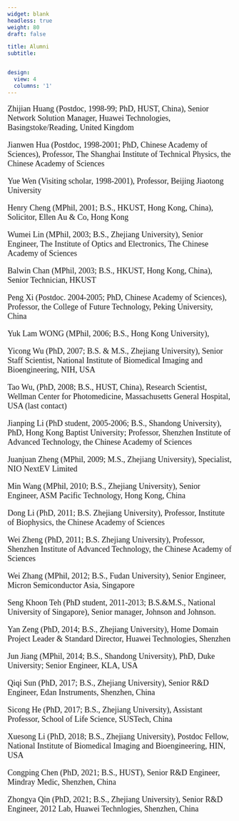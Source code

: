 ```yaml
---
widget: blank
headless: true
weight: 80
draft: false

title: Alumni
subtitle:


design:
  view: 4
  columns: '1'
---
```



<font size='4'>
<font face=Times New Roman>

Zhijian Huang (Postdoc, 1998-99; PhD, HUST, China), Senior Network Solution Manager, Huawei Technologies, Basingstoke/Reading, United Kingdom

Jianwen Hua (Postdoc, 1998-2001; PhD, Chinese Academy of Sciences), Professor, The Shanghai Institute of Technical Physics, the Chinese Academy of Sciences

Yue Wen (Visiting scholar, 1998-2001), Professor, Beijing Jiaotong University

Henry Cheng (MPhil, 2001; B.S., HKUST, Hong Kong, China), Solicitor, Ellen Au & Co, Hong Kong

Wumei Lin (MPhil, 2003; B.S., Zhejiang University), Senior Engineer, The Institute of Optics and Electronics, The Chinese Academy of Sciences

Balwin Chan (MPhil, 2003; B.S., HKUST, Hong Kong, China), Senior Technician, HKUST

Peng Xi (Postdoc. 2004-2005; PhD, Chinese Academy of Sciences), Professor, the College of Future Technology, Peking University, China

Yuk Lam WONG (MPhil, 2006; B.S., Hong Kong University),

Yicong Wu (PhD, 2007; B.S. & M.S., Zhejiang University), Senior Staff Scientist, National Institute of Biomedical Imaging and Bioengineering, NIH, USA

Tao Wu, (PhD, 2008; B.S., HUST, China), Research Scientist, Wellman Center for Photomedicine, Massachusetts General Hospital, USA (last contact)

Jianping Li (PhD student, 2005-2006; B.S., Shandong University), PhD, Hong Kong Baptist University; Professor, Shenzhen Institute of Advanced Technology, the Chinese Academy of Sciences

Juanjuan Zheng (MPhil, 2009; M.S., Zhejiang University), Specialist, NIO NextEV Limited


Min Wang (MPhil, 2010; B.S., Zhejiang University), Senior Engineer, ASM Pacific Technology, Hong Kong, China

Dong Li (PhD, 2011; B.S. Zhejiang University), Professor, Institute of Biophysics, the Chinese Academy of Sciences

Wei Zheng (PhD, 2011; B.S. Zhejiang University), Professor, Shenzhen Institute of Advanced Technology, the Chinese Academy of Sciences

Wei Zhang (MPhil, 2012; B.S., Fudan University), Senior Engineer, Micron Semiconductor Asia, Singapore

Seng Khoon Teh (PhD student, 2011-2013; B.S.&M.S., National University of Singapore), Senior manager, Johnson and Johnson. 

Yan Zeng (PhD, 2014; B.S., Zhejiang University), Home Domain Project Leader & Standard Director, Huawei Technologies, Shenzhen

Jun Jiang (MPhil, 2014; B.S., Shandong University), PhD, Duke University; Senior Engineer, KLA, USA

Qiqi Sun (PhD, 2017; B.S., Zhejiang University), Senior R&D  Engineer, Edan Instruments, Shenzhen, China

Sicong He (PhD, 2017; B.S., Zhejiang University), Assistant Professor, School of Life Science, SUSTech, China

Xuesong Li (PhD, 2018; B.S., Zhejiang University), Postdoc Fellow, National Institute of Biomedical Imaging and Bioengineering, HIN, USA

Congping Chen (PhD, 2021; B.S., HUST), Senior R&D Engineer, Mindray Medic, Shenzhen, China

Zhongya Qin (PhD, 2021; B.S., Zhejiang University), Senior R&D  Engineer, 2012 Lab, Huawei Technlogies, Shenzhen, China

</font>
</font>



